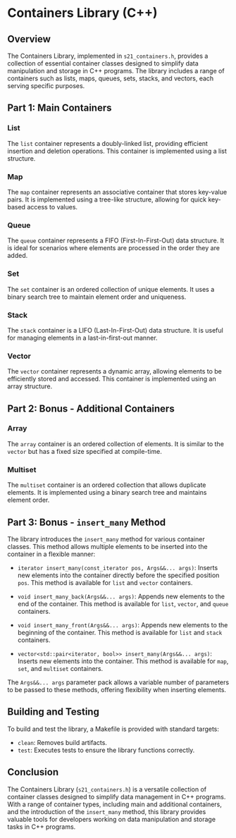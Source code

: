 # Containers Library (C++)

## Overview

The Containers Library, implemented in `s21_containers.h`, provides a collection of essential container classes designed to simplify data manipulation and storage in C++ programs. The library includes a range of containers such as lists, maps, queues, sets, stacks, and vectors, each serving specific purposes.

## Part 1: Main Containers

### List

The `list` container represents a doubly-linked list, providing efficient insertion and deletion operations. This container is implemented using a list structure.

### Map

The `map` container represents an associative container that stores key-value pairs. It is implemented using a tree-like structure, allowing for quick key-based access to values.

### Queue

The `queue` container represents a FIFO (First-In-First-Out) data structure. It is ideal for scenarios where elements are processed in the order they are added.

### Set

The `set` container is an ordered collection of unique elements. It uses a binary search tree to maintain element order and uniqueness.

### Stack

The `stack` container is a LIFO (Last-In-First-Out) data structure. It is useful for managing elements in a last-in-first-out manner.

### Vector

The `vector` container represents a dynamic array, allowing elements to be efficiently stored and accessed. This container is implemented using an array structure.

## Part 2: Bonus - Additional Containers

### Array

The `array` container is an ordered collection of elements. It is similar to the `vector` but has a fixed size specified at compile-time.

### Multiset

The `multiset` container is an ordered collection that allows duplicate elements. It is implemented using a binary search tree and maintains element order.

## Part 3: Bonus - `insert_many` Method

The library introduces the `insert_many` method for various container classes. This method allows multiple elements to be inserted into the container in a flexible manner:

- `iterator insert_many(const_iterator pos, Args&&... args)`: Inserts new elements into the container directly before the specified position `pos`. This method is available for `list` and `vector` containers.

- `void insert_many_back(Args&&... args)`: Appends new elements to the end of the container. This method is available for `list`, `vector`, and `queue` containers.

- `void insert_many_front(Args&&... args)`: Appends new elements to the beginning of the container. This method is available for `list` and `stack` containers.

- `vector<std::pair<iterator, bool>> insert_many(Args&&... args)`: Inserts new elements into the container. This method is available for `map`, `set`, and `multiset` containers.

The `Args&&... args` parameter pack allows a variable number of parameters to be passed to these methods, offering flexibility when inserting elements.

## Building and Testing

To build and test the library, a Makefile is provided with standard targets:

- `clean`: Removes build artifacts.
- `test`: Executes tests to ensure the library functions correctly.

## Conclusion

The Containers Library (`s21_containers.h`) is a versatile collection of container classes designed to simplify data management in C++ programs. With a range of container types, including main and additional containers, and the introduction of the `insert_many` method, this library provides valuable tools for developers working on data manipulation and storage tasks in C++ programs.